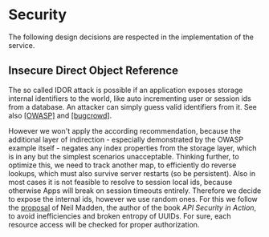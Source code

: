 # Security

The following design decisions are respected in the implementation of the service.

## Insecure Direct Object Reference 

The so called IDOR attack is possible if an application exposes storage internal identifiers to the world, like
auto incrementing user or session ids from a database. An attacker can simply guess valid identifiers from it. See
also [[OWASP]](https://owasp.org/www-project-cheat-sheets/cheatsheets/Insecure_Direct_Object_Reference_Prevention_Cheat_Sheet.html)
and [[bugcrowd]](https://www.bugcrowd.com/blog/how-to-find-idor-insecure-direct-object-reference-vulnerabilities-for-large-bounty-rewards/).

However we won't apply the according recommendation, because the additional layer of indirection - especially demonstrated
by the OWASP example itself - negates any index properties from the storage layer, which is in any but the simplest
scenarios unacceptable. Thinking further, to optimize this, we need to track another map, to efficiently do reverse 
lookups, which must also survive server restarts (so be persistent). Also in most cases it is not feasible to resolve
to session local ids, because otherwise Apps will break on session timeouts entirely. Therefore we decide to expose
the internal ids, however we use random ones. For this we follow the [proposal](https://neilmadden.blog/2018/08/30/moving-away-from-uuids/) 
of Neil Madden, the author of the book *API Security in Action*, to avoid inefficiencies and broken entropy of UUIDs.
For sure, each resource access will be checked for proper authorization.